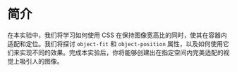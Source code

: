 # 简介

在本实验中，我们将学习如何使用 CSS 在保持图像宽高比的同时，使其在容器内适配和定位。我们将探讨 `object-fit` 和 `object-position` 属性，以及如何使用它们来实现不同的效果。完成本实验后，你将能够创建出在指定空间内完美适配的视觉上吸引人的图像。
